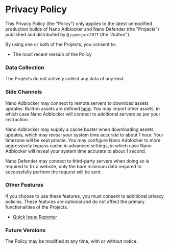 # Privacy Policy

This Privacy Policy (the "Policy") only applies to the latest unmodified
production builds of Nano Adblocker and Nano Defender (the "Projects")
published and distributed by `@jspenguin2017` (the "Author").

By using one or both of the Projects, you consent to:
- The most recent version of the Policy

### Data Collection

The Projects do not actively collect any data of any kind.

### Side Channels

Nano Adblocker may connect to remote servers to download assets updates.
Built-in assets are defined
[here](https://github.com/NanoAdblocker/NanoCore2/blob/master/src/assets.json).
You may import other assets, in which case Nano Adblocker will connect to
additional servers as per your instruction.

Nano Adblocker may supply a cache buster when downloading assets updates,
which may reveal your system time accurate to about 1 hour. Your timezone will
be kept private. You may configure Nano Adblocker to more aggressively bypass
cache in advanced settings, in which case Nano Adblocker will reveal your
system time accurate to about 1 second.

Nano Defender may connect to third-party servers when doing so is required to
fix a website, only the bare minimum data required to successfully perform the
request will be sent.

### Other Features

If you choose to use these features, you must consent to additional privacy
policies. These features are optional and do not affect the primary
functionalities of the Projects.

- [Quick Issue Reporter](https://github.com/jspenguin2017/uBlockProtector/blob/master/notes/issue-reporter.md)

### Future Versions

The Policy may be modified at any time, with or without notice.
